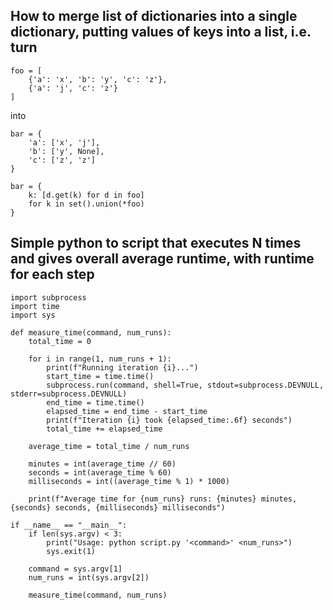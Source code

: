 ## How to merge list of dictionaries into a single dictionary, putting values of keys into a list, i.e. turn
```
foo = [
    {'a': 'x', 'b': 'y', 'c': 'z'},
    {'a': 'j', 'c': 'z'}
]
```
into 
```
bar = {
    'a': ['x', 'j'],
    'b': ['y', None],
    'c': ['z', 'z']
}
```

```
bar = {
    k: [d.get(k) for d in foo]
    for k in set().union(*foo)
}
```

## Simple python to script that executes <command with args> N times and gives overall average runtime, with runtime for each step
```
import subprocess
import time
import sys

def measure_time(command, num_runs):
    total_time = 0

    for i in range(1, num_runs + 1):
        print(f"Running iteration {i}...")
        start_time = time.time()
        subprocess.run(command, shell=True, stdout=subprocess.DEVNULL, stderr=subprocess.DEVNULL)
        end_time = time.time()
        elapsed_time = end_time - start_time
        print(f"Iteration {i} took {elapsed_time:.6f} seconds")
        total_time += elapsed_time

    average_time = total_time / num_runs

    minutes = int(average_time // 60)
    seconds = int(average_time % 60)
    milliseconds = int((average_time % 1) * 1000)

    print(f"Average time for {num_runs} runs: {minutes} minutes, {seconds} seconds, {milliseconds} milliseconds")

if __name__ == "__main__":
    if len(sys.argv) < 3:
        print("Usage: python script.py '<command>' <num_runs>")
        sys.exit(1)

    command = sys.argv[1]
    num_runs = int(sys.argv[2])

    measure_time(command, num_runs)
```

